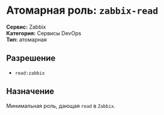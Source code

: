 # Атомарная роль: `zabbix-read`

**Сервис:** Zabbix  
**Категория:** Сервисы DevOps  
**Тип:** атомарная

## Разрешение
- `read:zabbix`

## Назначение
Минимальная роль, дающая `read` в `Zabbix`.
